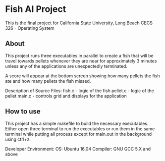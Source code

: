 # Fish AI Project

This is the final project for California State University, Long Beach CECS 326 - Operating System

## About

This project runs three executables in parallel to create a fish that will be travel towards pellets whenever they are near for approximately 3 minutes unless any of the applications are unexpectedly terminated.

A score will appear at the bottom screen showing how many pellets the fish ate and how many pellets the fish missed.

Description of Source Files:
   fish.c - logic of the fish
   pellet.c - logic of the pellet
   main.c - controls grid and displays for the application

## How to use

This project has a simple makefile to build the necessary executables. Either open three terminal to run the executables or run them in the same terminal while putting all process except for main.out in the background using ctrl+z.

Developer Environment:
   OS: Ubuntu 16.04
   Compiler: GNU GCC 5.X and above

